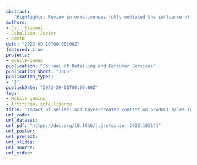 ```yaml
---
abstract: 
   "Highlights: Review informativeness fully mediated the influence of product description informativeness on product sales. Review readability increases product sales and enhances the relationship between review informativeness and product sales. Multimedia richness, either from seller-created or buyer-created content, is positively associated with product sales. Extreme positive review valence enhances the relationship between review informativeness and product sales. As a product of the research process, the lexicons of video game attributes are developed."
authors:
- Cai, Xiaowei
- Cebollada, Javier
- admin
date: "2022-09-20T00:00:00Z"
featured: true
projects:
- mobile-games
publication: "Journal of Retailing and Consumer Services"
publication_short: "JRCS"
publication_types:
- "3"
publishDate: "2022-29-01T00:00:00Z"
tags:
- Mobile gaming
- Artificial intelligence
title: "Impact of seller- and buyer-created content on product sales in the electronic commerce platform: The role of informativeness, readability, multimedia richness, and extreme valence"
url_code: 
url_dataset: 
url_pdf: "https://doi.org/10.1016/j.jretconser.2022.103141"
url_poster: 
url_project: 
url_slides: 
url_source: 
url_video: 
---
```




